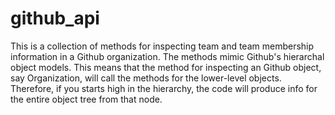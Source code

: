 github_api
==========

This is a collection of methods for inspecting team and team membership information in a Github organization. The methods mimic Github's hierarchal object models. This means that the method for inspecting an Github object, say Organization, will call the methods for the lower-level objects. Therefore, if you starts high in the hierarchy, the code will produce info for the entire object tree from that node.

